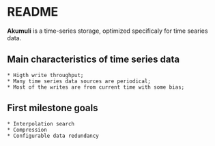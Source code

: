 README
======

**Akumuli** is a time-series storage, optimized specificaly for time searies data.

Main characteristics of time series data
----------------------------------------
    * Higth write throughput;
    * Many time series data sources are periodical;
    * Most of the writes are from current time with some bias;

First milestone goals
---------------------
    * Interpolation search
    * Compression
    * Configurable data redundancy
